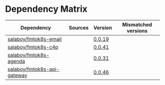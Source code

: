# Dependency Matrix

Dependency | Sources | Version | Mismatched versions
---------- | ------- | ------- | -------------------
[salaboy/fmtok8s-email](https://github.com/salaboy/fmtok8s-email) |  | [0.0.19](https://github.com/salaboy/fmtok8s-email/releases/tag/v0.0.19) | 
[salaboy/fmtok8s-c4p](https://github.com/salaboy/fmtok8s-c4p) |  | [0.0.41](https://github.com/salaboy/fmtok8s-c4p/releases/tag/v0.0.41) | 
[salaboy/fmtok8s-agenda](https://github.com/salaboy/fmtok8s-agenda) |  | [0.0.31](https://github.com/salaboy/fmtok8s-agenda/releases/tag/v0.0.31) | 
[salaboy/fmtok8s-api-gateway](https://github.com/salaboy/fmtok8s-api-gateway) |  | [0.0.46](https://github.com/salaboy/fmtok8s-api-gateway/releases/tag/v0.0.46) | 
